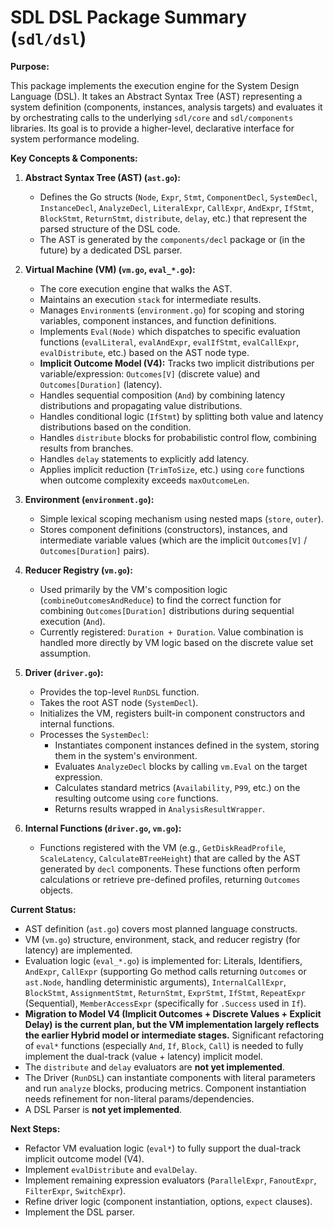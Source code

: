 # SDL DSL Package Summary (`sdl/dsl`)

**Purpose:**

This package implements the execution engine for the System Design Language (DSL). It takes an Abstract Syntax Tree (AST) representing a system definition (components, instances, analysis targets) and evaluates it by orchestrating calls to the underlying `sdl/core` and `sdl/components` libraries. Its goal is to provide a higher-level, declarative interface for system performance modeling.

**Key Concepts & Components:**

1.  **Abstract Syntax Tree (AST) (`ast.go`):**
    *   Defines the Go structs (`Node`, `Expr`, `Stmt`, `ComponentDecl`, `SystemDecl`, `InstanceDecl`, `AnalyzeDecl`, `LiteralExpr`, `CallExpr`, `AndExpr`, `IfStmt`, `BlockStmt`, `ReturnStmt`, `distribute`, `delay`, etc.) that represent the parsed structure of the DSL code.
    *   The AST is generated by the `components/decl` package or (in the future) by a dedicated DSL parser.

2.  **Virtual Machine (VM) (`vm.go`, `eval_*.go`):**
    *   The core execution engine that walks the AST.
    *   Maintains an execution `stack` for intermediate results.
    *   Manages `Environment`s (`environment.go`) for scoping and storing variables, component instances, and function definitions.
    *   Implements `Eval(Node)` which dispatches to specific evaluation functions (`evalLiteral`, `evalAndExpr`, `evalIfStmt`, `evalCallExpr`, `evalDistribute`, etc.) based on the AST node type.
    *   **Implicit Outcome Model (V4):** Tracks two implicit distributions per variable/expression: `Outcomes[V]` (discrete value) and `Outcomes[Duration]` (latency).
    *   Handles sequential composition (`And`) by combining latency distributions and propagating value distributions.
    *   Handles conditional logic (`IfStmt`) by splitting both value and latency distributions based on the condition.
    *   Handles `distribute` blocks for probabilistic control flow, combining results from branches.
    *   Handles `delay` statements to explicitly add latency.
    *   Applies implicit reduction (`TrimToSize`, etc.) using `core` functions when outcome complexity exceeds `maxOutcomeLen`.

3.  **Environment (`environment.go`):**
    *   Simple lexical scoping mechanism using nested maps (`store`, `outer`).
    *   Stores component definitions (constructors), instances, and intermediate variable values (which are the implicit `Outcomes[V]` / `Outcomes[Duration]` pairs).

4.  **Reducer Registry (`vm.go`):**
    *   Used primarily by the VM's composition logic (`combineOutcomesAndReduce`) to find the correct function for combining `Outcomes[Duration]` distributions during sequential execution (`And`).
    *   Currently registered: `Duration + Duration`. Value combination is handled more directly by VM logic based on the discrete value set assumption.

5.  **Driver (`driver.go`):**
    *   Provides the top-level `RunDSL` function.
    *   Takes the root AST node (`SystemDecl`).
    *   Initializes the VM, registers built-in component constructors and internal functions.
    *   Processes the `SystemDecl`:
        *   Instantiates component instances defined in the system, storing them in the system's environment.
        *   Evaluates `AnalyzeDecl` blocks by calling `vm.Eval` on the target expression.
        *   Calculates standard metrics (`Availability`, `P99`, etc.) on the resulting outcome using `core` functions.
        *   Returns results wrapped in `AnalysisResultWrapper`.

6.  **Internal Functions (`driver.go`, `vm.go`):**
    *   Functions registered with the VM (e.g., `GetDiskReadProfile`, `ScaleLatency`, `CalculateBTreeHeight`) that are called by the AST generated by `decl` components. These functions often perform calculations or retrieve pre-defined profiles, returning `Outcomes` objects.

**Current Status:**

*   AST definition (`ast.go`) covers most planned language constructs.
*   VM (`vm.go`) structure, environment, stack, and reducer registry (for latency) are implemented.
*   Evaluation logic (`eval_*.go`) is implemented for: Literals, Identifiers, `AndExpr`, `CallExpr` (supporting Go method calls returning `Outcomes` or `ast.Node`, handling deterministic arguments), `InternalCallExpr`, `BlockStmt`, `AssignmentStmt`, `ReturnStmt`, `ExprStmt`, `IfStmt`, `RepeatExpr` (Sequential), `MemberAccessExpr` (specifically for `.Success` used in `If`).
*   **Migration to Model V4 (Implicit Outcomes + Discrete Values + Explicit Delay) is the current plan, but the VM implementation largely reflects the earlier Hybrid model or intermediate stages.** Significant refactoring of `eval*` functions (especially `And`, `If`, `Block`, `Call`) is needed to fully implement the dual-track (value + latency) implicit model.
*   The `distribute` and `delay` evaluators are **not yet implemented**.
*   The Driver (`RunDSL`) can instantiate components with literal parameters and run `analyze` blocks, producing metrics. Component instantiation needs refinement for non-literal params/dependencies.
*   A DSL Parser is **not yet implemented**.

**Next Steps:**

*   Refactor VM evaluation logic (`eval*`) to fully support the dual-track implicit outcome model (V4).
*   Implement `evalDistribute` and `evalDelay`.
*   Implement remaining expression evaluators (`ParallelExpr`, `FanoutExpr`, `FilterExpr`, `SwitchExpr`).
*   Refine driver logic (component instantiation, options, `expect` clauses).
*   Implement the DSL parser.
